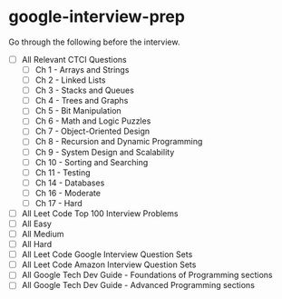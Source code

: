 # google-interview-prep

Go through the following before the interview.

* [ ] All Relevant CTCI Questions
  * [ ] Ch 1 - Arrays and Strings
  * [ ] Ch 2 - Linked Lists
  * [ ] Ch 3 - Stacks and Queues
  * [ ] Ch 4 - Trees and Graphs
  * [ ] Ch 5 - Bit Manipulation
  * [ ] Ch 6 - Math and Logic Puzzles
  * [ ] Ch 7 - Object-Oriented Design
  * [ ] Ch 8 - Recursion and Dynamic Programming
  * [ ] Ch 9 - System Design and Scalability
  * [ ] Ch 10 - Sorting and Searching
  * [ ] Ch 11 - Testing
  * [ ] Ch 14 - Databases
  * [ ] Ch 16 - Moderate
  * [ ] Ch 17 - Hard
 
* [ ] All Leet Code Top 100 Interview Problems
 * [ ] All Easy
 * [ ] All Medium
 * [ ] All Hard
* [ ] All Leet Code Google Interview Question Sets
* [ ] All Leet Code Amazon Interview Question Sets
* [ ] All Google Tech Dev Guide - Foundations of Programming sections
* [ ] All Google Tech Dev Guide - Advanced Programming sections
